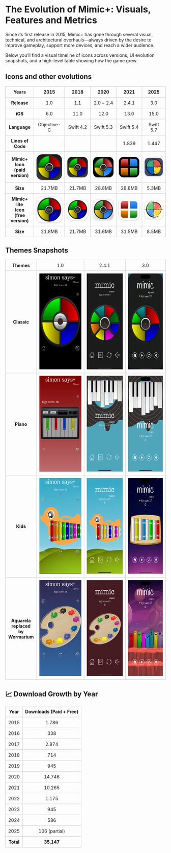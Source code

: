 # The Evolution of Mimic+: Visuals, Features and Metrics

Since its first release in 2015, Mimic+ has gone through several visual, technical, and architectural overhauls—always driven by the desire to improve gameplay, support more devices, and reach a wider audience.

Below you’ll find a visual timeline of icons across versions, UI evolution snapshots, and a high-level table showing how the game grew.

## Icons and other evolutions

<style>
  table {
    width: 100%;
    table-layout: fixed;
    border-collapse: collapse;
  }

  th, td {
    border: 1px solid #ccc;
    text-align: center;
    padding: 8px;
  }

  #icon-img {
    width: 120px;
    border-radius: 22.5%;
    box-shadow: 0 1px 5px rgba(0, 0, 0, 0.2);
    display: block;
    margin: auto;
  }
</style>

<table>
<tr>
    <th>Years</th>
    <th>2015</th>
    <th>2018</th>
    <th>2020</th>
    <th>2021</th>
    <th>2025</th>
</tr>
<tr>
    <th>Release</th>
    <td>1.0</td>
    <td>1.1</td>
    <td>2.0 ~ 2.4</td>
    <td>2.4.1</td>
    <td>3.0</td>
</tr>
<tr>
    <th>iOS</th>
    <td>6.0</td>
    <td>11.0</td>
    <td>12.0</td>
    <td>13.0</td>
    <td>15.0</td>
</tr>
<tr>
    <th>Language</th>
    <td>Objective-C</td>
    <td>Swift 4.2</td>
    <td>Swift 5.3</td>
    <td>Swift 5.4</td>
    <td>Swift 5.7</td>
</tr>
<tr>
    <th>Lines of Code</th>
    <td></td>
    <td></td>
    <td></td>
    <td>1.839</td>
    <td>1.447</td>
</tr>
<tr>
    <th>Mimic+ <br>Icon<br>(paid version)</th>
    <td><img id="icon-img" src="version/paid/1.0/icon.png"></td>
    <td><img id="icon-img" src="version/paid/1.0/icon.png"></td>
    <td><img id="icon-img" src="version/paid/2.0/icon.png"></td>
    <td><img id="icon-img" src="version/paid/2.4.1/icon.png"></td>
    <td><img id="icon-img" src="version/paid/3.0/icon.png"></td>
</tr>
<tr>
    <th>Size</th>
    <td>21.7MB</td>
    <td>21.7MB</td>
    <td>28.8MB</td>
    <td>28.8MB</td>
    <td>5.3MB</td>
</tr>
<tr>
    <th>Mimic+ lite<br>Icon<br>(free version)</th>
    <td><img id="icon-img" src="version/free/1.0/icon.png"></td>
    <td><img id="icon-img" src="version/free/1.0/icon.png"></td>
    <td><img id="icon-img" src="version/free/2.0/icon.png"></td>
    <td><img id="icon-img" src="version/free/2.4.1/icon.png"></td>
    <td><img id="icon-img" src="version/free/3.0/icon.png"></td>
</tr>
<tr>
    <th>Size</th>
    <td>21.8MB</td>
    <td>21.7MB</td>
    <td>31.6MB</td>
    <td>31.5MB</td>
    <td>8.5MB</td>
</tr>
</table>

## Themes Snapshots

<table>
<tr>
    <th>Themes</th>
    <td>1.0</td>
<!--    <td>1.1</td>-->
<!--    <td>2.0 ~ 2.4</td>-->
    <td>2.4.1</td>
    <td>3.0</td>
</tr>
<tr>
    <th>Classic</th>
    <td><img height="300" src="version/paid/1.0/marketing/iPhone 6 Plus - classic.png"></td>
    <td><img height="300" src="version/paid/2.4.1/marketing/iPhone 11 Pro Max - classic.png"></td>
    <td><img height="300" src="version/paid/3.0/marketing/iPhone 16 Pro Max - classic.png"></td>
</tr>
<tr>
    <th>Piano</th>
    <td><img height="300" src="version/paid/1.0/marketing/iPhone 6 Plus - piano.png"></td>
    <td><img height="300" src="version/paid/2.4.1/marketing/iPhone 11 Pro Max - piano.png"></td>
    <td><img height="300" src="version/paid/3.0/marketing/iPhone 16 Pro Max - piano.png"></td>
</tr>
<tr>
    <th>Kids</th>
    <td><img height="300" src="version/paid/1.0/marketing/iPhone 6 Plus - kids.png"></td>
    <td><img height="300" src="version/paid/2.4.1/marketing/iPhone 11 Pro Max - kids.png"></td>
    <td><img height="300" src="version/paid/3.0/marketing/iPhone 16 Pro Max - kids.png"></td>
</tr>
<tr>
    <th>Aquarela<br>replaced by<br>Wormarium</th>
    <td><img height="300" src="version/paid/1.0/marketing/iPhone 6 Plus - aquarela.png"></td>
    <td><img height="300" src="version/paid/2.4.1/marketing/iPhone 11 Pro Max - aquarela.png"></td>
    <td><img height="300" src="version/paid/3.0/marketing/iPhone 16 Pro Max - worm.png"></td>
</tr>
</table>

## 📈 Download Growth by Year

| Year  | Downloads (Paid + Free) |
|-------|-------------------------|
| 2015  | 1.786                   |
| 2016  | 338                     |
| 2017  | 2.874                   |
| 2018  | 714                     |
| 2019  | 945                     |
| 2020  | 14.746                  |
| 2021  | 10.265                  |
| 2022  | 1.175                   |
| 2023  | 945                     |
| 2024  | 586                     |
| 2025  | 106 (partial)           |
| **Total** | **35,147**          |

